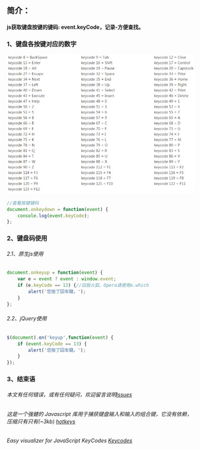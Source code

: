 ## 简介：
#### js获取键盘按键的键码: event.keyCode，记录-方便查找。
### 1、键盘各按键对应的数字
![](https://github.com/ChasonHong/keyCode/blob/master/keycode.png)

```javascript
//查看按键键码
document.onkeydown = function(event) {
    console.log(event.keyCode);
};
```
### 2、键盘码使用
###### 2.1、原生js使用

```javascript
document.onkeyup = function(event) {
    var e = event ? event : window.event;
    if (e.keyCode == 13) {//旧版火狐、Opera请使用e.which
        alert('您按了回车键。');
    }
};
```

###### 2.2、jQuery使用
```javascript
$(document).on('keyup',function(event) {
    if (event.keyCode == 13) {
        alert('您按了回车键。');
    }
});
```
### 3、结束语
###### 本文有任何错误，或有任何疑问，欢迎留言说明[Issues](https://github.com/ChasonHong/keyCode/issues/new)

###### 这是一个强健的 Javascript 库用于捕获键盘输入和输入的组合键，它没有依赖，压缩只有只有(~3kb) [hotkeys](https://github.com/jaywcjlove/hotkeys)

###### Easy visualizer for JavaScript KeyCodes [Keycodes](https://github.com/wesbos/keycodes)